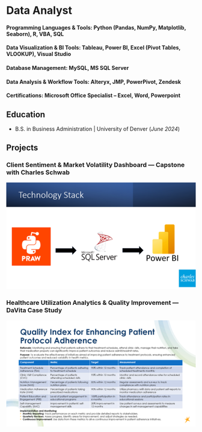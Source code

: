 # Data Analyst

#### Programming Languages & Tools: Python (Pandas, NumPy, Matplotlib, Seaborn), R, VBA, SQL
#### Data Visualization & BI Tools: Tableau, Power BI, Excel (Pivot Tables, VLOOKUP), Visual Studio
#### Database Management: MySQL, MS SQL Server
#### Data Analysis & Workflow Tools: Alteryx, JMP, PowerPivot, Zendesk
#### Certifications: Microsoft Office Specialist – Excel, Word, Powerpoint


## Education		        		
- B.S. in Business Administration | University of Denver (_June 2024_)

## Projects
### Client Sentiment & Market Volatility Dashboard — Capstone with Charles Schwab

[![View Presentation](presentations/Capstone_Schwab_Thumbnail.png)](presentations/Capstone_Schwab_Sondor.pdf)

### Healthcare Utilization Analytics & Quality Improvement — DaVita Case Study

[![View Presentation](presentations/DaVita_Case_Thumbnail.png)](presentations/DaVita_Case_Study_Sondor.pdf)
